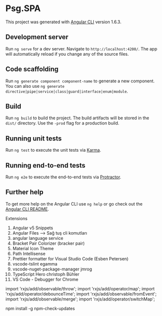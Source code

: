 # Psg.SPA

This project was generated with [Angular CLI](https://github.com/angular/angular-cli) version 1.6.3.

## Development server

Run `ng serve` for a dev server. Navigate to `http://localhost:4200/`. The app will automatically reload if you change any of the source files.

## Code scaffolding

Run `ng generate component component-name` to generate a new component. You can also use `ng generate directive|pipe|service|class|guard|interface|enum|module`.

## Build

Run `ng build` to build the project. The build artifacts will be stored in the `dist/` directory. Use the `-prod` flag for a production build.

## Running unit tests

Run `ng test` to execute the unit tests via [Karma](https://karma-runner.github.io).

## Running end-to-end tests

Run `ng e2e` to execute the end-to-end tests via [Protractor](http://www.protractortest.org/).

## Further help

To get more help on the Angular CLI use `ng help` or go check out the [Angular CLI README](https://github.com/angular/angular-cli/blob/master/README.md).



Extensions 
1. Angular v5 Snippets
2. Angular Files --> Sağ tuş cli komutları
3. angular language service
4. Bracket Pair Colorizer (bracker pair)
5. Material Icon Theme
6. Path Intellisense
7. Prettier formatter for Visual Studio Code (Esben Petersen)
8. vscode-tslint egamma
9. vscode-nuget-package-manager jmrog
10. TypeScript Hero christoph Bühler
11. VS Code - Debugger for Chrome 



import 'rxjs/add/observable/throw';
import 'rxjs/add/operator/map';
import 'rxjs/add/operator/debounceTime';
import 'rxjs/add/observable/fromEvent';
import 'rxjs/add/observable/merge';
import 'rxjs/add/operator/switchMap';




npm install -g npm-check-updates